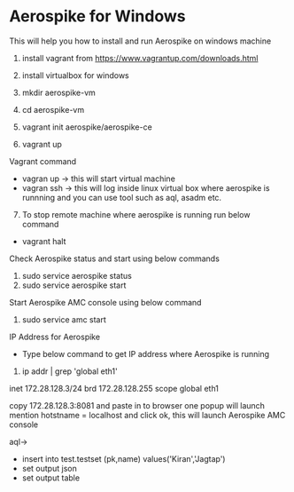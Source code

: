 # Aerospike for Windows
This will help you how to install and run Aerospike on windows machine
1. install vagrant from https://www.vagrantup.com/downloads.html
2. install virtualbox for windows

3. mkdir aerospike-vm
4. cd aerospike-vm

5. vagrant init aerospike/aerospike-ce

6. vagrant up

Vagrant command

* vagran up -> this will start virtual machine
* vagran ssh -> this will log inside linux virtual box where aerospike is runnning and you can use tool such as aql, asadm etc.
7. To stop remote machine where aerospike is running run below command 
* vagrant halt

Check Aerospike status and start using below commands

   1. sudo service aerospike status
   2. sudo service aerospike start

Start Aerospike AMC console using below command

   1. sudo service amc start

IP Address for Aerospike
  * Type below command to get IP address where Aerospike is running

   1. ip addr | grep 'global eth1'
 
 inet 172.28.128.3/24 brd 172.28.128.255 scope global eth1

copy 172.28.128.3:8081 and paste in to browser
one popup will launch mention hotstname = localhost and click ok, this will launch Aerospike AMC console

aql->

* insert into test.testset (pk,name) values('Kiran','Jagtap')
* set output json
* set output table
